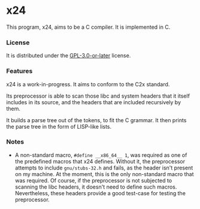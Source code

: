 # x24
This program, x24, aims to be a C compiler. It is implemented in C.

### License
It is distributed under the
[GPL-3.0-or-later](https://spdx.org/licenses/GPL-3.0-or-later.html) license.

### Features
x24 is a work-in-progress. It aims to conform to the C2x standard.

Its preprocessor is able to scan those libc and system headers that it itself
includes in its source, and the headers that are included recursively by them.

It builds a parse tree out of the tokens, to fit the C grammar. It then prints
the parse tree in the form of LISP-like lists.

### Notes
- A non-standard macro, `#define __x86_64__ 1`, was required as one of the
  predefined macros that x24 defines. Without it, the preprocessor attempts to
  include `gnu/stubs-32.h` and fails, as the header isn't present on my
  machine. At the moment, this is the only non-standard macro that was
  required. Of course, if the preprocessor is not subjected to scanning the
  libc headers, it doesn't need to define such macros. Nevertheless, these
  headers provide a good test-case for testing the preprocessor.

